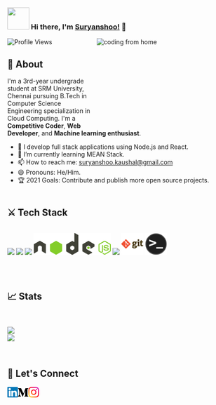 ### <img src="https://i.pinimg.com/originals/00/4b/17/004b173f6e3d6843df10114e087f30a8.gif" width="50" height="50" /> Hi there, I'm [Suryanshoo!](#) 👋
![Profile Views](https://hits.seeyoufarm.com/api/count/incr/badge.svg?url=https://github.com/suryanshookaushal/&title=Profile%20Views)
<img align="right" alt="coding from home" src= "https://camo.githubusercontent.com/410dd0b1b800cd1e13965237beee2a32474be978/68747470733a2f2f6d656469612e67697068792e636f6d2f6d656469612f4d3967624264396e6244724f5475314d71782f67697068792e676966" height = 200 width = 300/>


## 🧐 About


I'm a 3rd-year undergrade student at SRM University, Chennai pursuing B.Tech in Computer Science Engineering specialization in Cloud Computing. I'm a **Competitive Coder**, **Web Developer**, and **Machine learning enthusiast**.

- 🔭 I develop full stack applications using Node.js and React.
- 🌱 I’m currently learning MEAN Stack.
- 📫 How to reach me: suryanshoo.kaushal@gmail.com
- 😄 Pronouns: He/Him.
- :trophy: 2021 Goals: Contribute and publish more open source projects.
<br><br>

## ⚔️ Tech Stack

<br>
   <code><img height="50" src="https://github.com/gilbarbara/logos/blob/master/logos/python.svg"></code>
   <code><img height="50" src="https://github.com/gilbarbara/logos/blob/master/logos/react.svg"></code>
   <code><img height="50" src="https://github.com/gilbarbara/logos/blob/master/logos/c-plusplus.svg"></code>
   <code><img height="50" src="https://github.com/gilbarbara/logos/blob/master/logos/nodejs.svg"></code>
   <code><img height="50" src="https://github.com/gilbarbara/logos/blob/master/logos/javascript.svg"></code>
   <code><img height="50" src="https://raw.githubusercontent.com/github/explore/80688e429a7d4ef2fca1e82350fe8e3517d3494d/topics/git/git.png"></code>
   <code><img height="50" src="https://raw.githubusercontent.com/github/explore/80688e429a7d4ef2fca1e82350fe8e3517d3494d/topics/terminal/terminal.png"></code>

<br><br>

## 📈 Stats



<br>


  <a> <img align="left" src="https://github-readme-stats.vercel.app/api?username=suryanshookaushal&show_icons=true&line_height=24&theme=dark&count_private=true&include_all_commits=true&custom_title=%23%20GitHub%20Stats%20%E2%9C%85" /> </a>

<br>
<a> <img align="left" src="https://github-readme-stats.vercel.app/api/top-langs/?username=suryanshookaushal&theme=dark&layout=compact&langs_count=10&custom_title=%23%20Most%20Used%20Languages%20%F0%9F%91%A8%F0%9F%8F%BD%E2%80%8D%F0%9F%92%BB&card_width=445" /></a>

<br><br>

## 💬 Let's Connect
    
<a href="https://www.linkedin.com/in/suryanshoo-kaushal-519498176/">
    <img align="left" alt="Suryanshoo Kaushal | Linkedin" width="24px" src="https://github.com/suryanshookaushal/suryanshookaushal/blob/main/assets/icon/Linkedin.svg" />
  </a>
  
  
  <a href="https://medium.com/@suryanshoospamid/s">
    <img align="left" alt="Utkarsh Chaurasia | Medium" width="24px" src="https://github.com/suryanshookaushal/suryanshookaushal/blob/main/assets/icon/medium.svg" />
  </a>
  
  <a href="https://www.instagram.com/suryanshoo_07/">
    <img align="left" alt="Suryanshoo Kaushal | Instagram" width="24px" src="https://github.com/suryanshookaushal/suryanshookaushal/blob/main/assets/icon/Instagram.svg" />
  </a>

